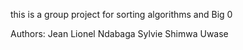 this is a group project for sorting algorithms and Big 0

Authors:
Jean Lionel Ndabaga
Sylvie Shimwa Uwase

